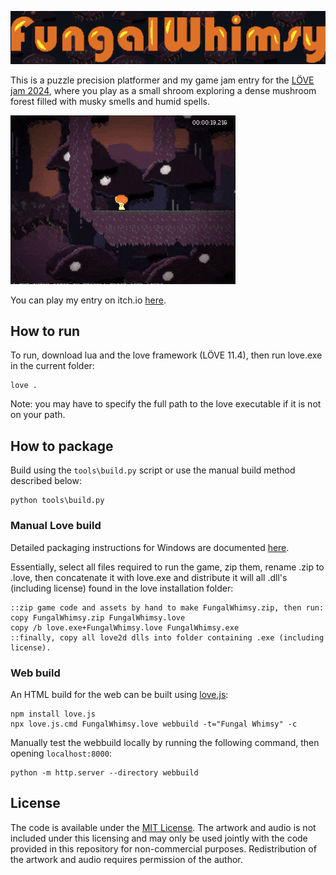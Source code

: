 ![Fungal Whimsy](media/banner_github.png)

This is a puzzle precision platformer and my game jam entry for the [LÖVE jam 2024](https://itch.io/jam/love2d-jam-2024), where you play as a small shroom exploring a dense mushroom forest filled with musky smells and humid spells.

![Gif showing gameplay](media/game_showcase_md.gif)

You can play my entry on itch.io [here](https://richardbaltrusch.itch.io/fungal-whimsy).

## How to run

To run, download lua and the love framework (LÖVE 11.4), then run love.exe in the current folder:

```
love .
```

Note: you may have to specify the full path to the love executable if it is not on your path.

## How to package

Build using the `tools\build.py` script or use the manual build method described below:

```
python tools\build.py
```

### Manual Love build

Detailed packaging instructions for Windows are documented [here](https://love2d.org/wiki/Game_Distribution).

Essentially, select all files required to run the game, zip them, rename .zip to .love, then concatenate it with love.exe and distribute it will all .dll's (including license) found in the love installation folder:

```batch
::zip game code and assets by hand to make FungalWhimsy.zip, then run:
copy FungalWhimsy.zip FungalWhimsy.love
copy /b love.exe+FungalWhimsy.love FungalWhimsy.exe
::finally, copy all love2d dlls into folder containing .exe (including license).
```

### Web build

An HTML build for the web can be built using [love.js](https://github.com/Davidobot/love.js):

```
npm install love.js
npx love.js.cmd FungalWhimsy.love webbuild -t="Fungal Whimsy" -c
```

Manually test the webbuild locally by running the following command, then opening `localhost:8000`:

```
python -m http.server --directory webbuild
```

## License

The code is available under the [MIT License](LICENSE). The artwork and audio is not included under this licensing and may only be used jointly with the code provided in this repository for non-commercial purposes. Redistribution of the artwork and audio requires permission of the author.
